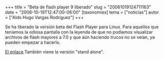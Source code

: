 +++
title = "Beta de flash player 9 liberado"
slug = "20061019124711163"
date = "2006-10-19T12:47:00-06:00"
[taxonomies]
tema = ["noticias"]
autor = ["Aldo Hugo Vargas Rodriguez"]
+++

Se ha liberado la versión beta del Flash Player para Linux. Para
aquellos que teníamos la odiosa pantalla con la leyenda de que no
podiamos visualizar archivos de flash mayores a 7.0 y que aún haciendo
trucos no se veían, ya pueden empezar a hacerlo.

[El enlace](http://labs.adobe.com/downloads/flashplayer9.html).También
viene la versión "stand alone".

